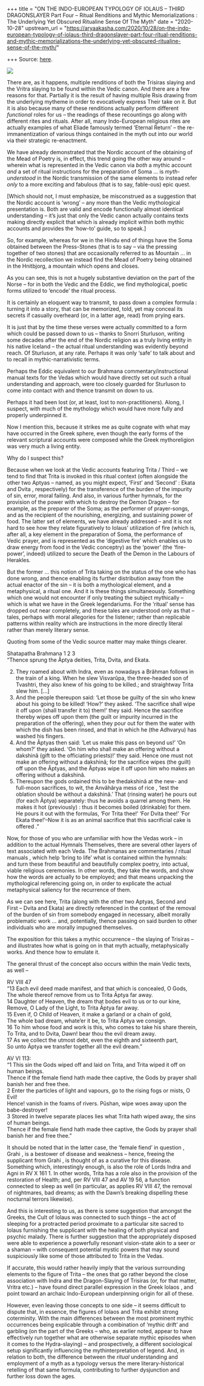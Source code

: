 +++
title = "ON THE INDO-EUROPEAN TYPOLOGY OF IOLAUS – THIRD DRAGONSLAYER  Part Four – Ritual Renditions and Mythic Memorializations : The Underlying Yet Obscured Ritualine Sense Of The Myth"
date = "2020-10-28"
upstream_url = "https://aryaakasha.com/2020/10/28/on-the-indo-european-typology-of-iolaus-third-dragonslayer-part-four-ritual-renditions-and-mythic-memorializations-the-underlying-yet-obscured-ritualine-sense-of-the-myth/"

+++
Source: [here](https://aryaakasha.com/2020/10/28/on-the-indo-european-typology-of-iolaus-third-dragonslayer-part-four-ritual-renditions-and-mythic-memorializations-the-underlying-yet-obscured-ritualine-sense-of-the-myth/).

![](https://aryaakasha.files.wordpress.com/2020/10/hercules-fighting-with-the-lernaean-hydra-francisco-de-zurbaran.jpg?w=900)

There are, as it happens, multiple renditions of both the Trisiras
slaying and the Vritra slaying to be found within the Vedic canon. And
there are a few reasons for that. Partially it is the result of having
multiple Rsis drawing from the underlying mytheme in order to
evocatively express Their take on it. But it is also because many of
these renditions actually perform different *functional* roles for us –
the readings of these recountings go along with different rites and
rituals. After all, many Indo-European religious rites are actually
examples of what Eliade famously termed ‘Eternal Return’ – the
re-immanentization of various things contained in the myth out into our
world via their strategic re-enactment.

We have already demonstrated that the Nordic account of the obtaining of
the Mead of Poetry is, in effect, this trend going the other way around
– wherein what is represented in the Vedic canon via *both* a mythic
account *and* a set of ritual instructions for the preparation of Soma …
is *myth-understood* in the Nordic transmission of the same elements to
instead refer *only* to a more exciting and fabulous (that is to say,
fable-ous) epic quest.

\[Which should not, I must emphasize, be misconstrued as a suggestion
that the Nordic account is ‘wrong’ – any more than the Vedic
mythological presentation is. Both are valid and encode functionally
almost identical understanding – it’s just that only the Vedic canon
actually contains texts making directly explicit that which is already
implicit within both mythic accounts and provides the ‘how-to’ guide, so
to speak.\]

So, for example, whereas for we in the Hindu end of things have the Soma
obtained between the Press-Stones (that is to say – via the pressing
together of two stones) that are occasionally referred to as Mountain …
in the Nordic recollection we instead find the Mead of Poetry being
obtained in the Hnitbjorg, a mountain which opens and closes.

As you can see, this is not a hugely substantive deviation on the part
of the Norse – for in both the Vedic and the Eddic, we find
mythological, poetic forms utilized to ‘encode’ the ritual process.

It is certainly an eloquent way to transmit, to pass down a complex
formula : turning it into a story, that can be memorized, told, yet may
conceal its secrets if casually overheard (or, in a latter age, read)
from prying ears.

It is just that by the time these verses were actually committed to a
form which could be passed down to us – thanks to Snorri Sturluson,
writing some decades after the end of the Nordic religion as a truly
living entity in his native Iceland – the actual ritual understanding
was evidently beyond reach. Of Sturluson, at any rate. Perhaps it was
only ‘safe’ to talk about and to recall in mythic-narrativistic terms.

Perhaps the Eddic equivalent to our Brahmana commentary/instructional
manual texts for the Vedas which would have directly set out such a
ritual understanding and approach, were too closely guarded for
Sturluson to come into contact with and thence transmit on down to us.

Perhaps it had been lost (or, at least, lost to non-practitioners).
Along, I suspect, with much of the mythology which would have more fully
and properly underpinned it.

Now I mention this, because it strikes me as quite cognate with what may
have occurred in the Greek sphere, even though the early forms of the
relevant scriptural accounts were composed while the Greek mythoreligion
was very much a living entity.

Why do I suspect this?

Because when we look at the Vedic accounts featuring Trita / Third – we
tend to find that Trita is invoked in this ritual context (often
alongside the other two Aptyas – named, as you might expect, ‘First’ and
‘Second’ : Ekata and Dvita , respectively) for the transference of the
burden of the impurity of sin, error, moral failing. And also, in
various further hymnals, for the provision of the power with which to
destroy the Demon Dragon – for example, as the preparer of the Soma; as
the performer of prayer-songs, and as the recipient of the nourishing,
energizing, and sustaining power of food. The latter set of elements, we
have already addressed – and it is not hard to see how they relate
figuratively to Iolaus’ utilization of fire (which is, after all, a key
element in the preparation of Soma, the performance of Vedic prayer, and
is represented as the ‘digestive fire’ which enables us to draw energy
from food in the Vedic conceptry) as the ‘power’ (the ‘fire-power’,
indeed) utilized to secure the Death of the Demon in the Labours of
Herakles.

But the former … this notion of Trita taking on the status of the one
who has done wrong, and thence enabling its further distribution away
from the actual enactor of the sin – it is both a mythological element,
and a metaphysical, a ritual one. And it is these things simultaneously.
Something which one would not encounter if only treating the subject
mythically – which is what we have in the Greek legendariums. For the
‘ritual’ sense has dropped out near completely, and these tales are
understood only as that – tales, perhaps with moral allegories for the
listener; rather than replicable patterns within reality which are
instructions in the more directly literal rather than merely literary
sense.

Quoting from some of the Vedic source matter may make things clearer.

Shatapatha Brahmana 1 2 3  
“Thence sprung the Âptya deities, Trita, Dvita, and Ekata.

2.  They roamed about with Indra, even as nowadays a Brâhman follows in
    the train of a king. When he slew Visvarûpa, the three-headed son of
    Tvashtri, they also knew of his going to be killed.; and straightway
    Trita slew him. \[…\]
3.  And the people thereupon said: ‘Let those be guilty of the sin who
    knew about his going to be killed! ‘How?’ they asked. ‘The sacrifice
    shall wipe it off upon (shall transfer it to) them!’ they said.
    Hence the sacrifice thereby wipes off upon them (the guilt or
    impurity incurred in the preparation of the offering), when they
    pour out for them the water with which the dish has been rinsed, and
    that in which he (the Adhvaryu) has washed his fingers.
4.  And the Âptyas then said: ‘Let us make this pass on beyond us!’ ‘On
    whom?’ they asked. ‘On him who shall make an offering without a
    dakshinâ (gift to the officiating priests)!’ they said. Hence one
    must not make an offering without a dakshinâ; for the sacrifice
    wipes (the guilt) off upon the Âptyas, and the Âptyas wipe it off
    upon him who makes an offering without a dakshinâ.
5.  Thereupon the gods ordained this to be thedakshinâ at the new- and
    full-moon sacrifices, to wit, the Anvâhârya mess of rice , ‘lest the
    oblation should be without a dakshinâ.’ That (rinsing water) he
    pours out (for each Âptya) separately: thus he avoids a quarrel
    among them. He makes it hot (previously) : thus it becomes boiled
    (drinkable) for them. He pours it out with the formulas, ‘For Trita
    thee!’ ‘For Dvita thee!’ ‘For Ekata thee!’–Now it is as an animal
    sacrifice that this sacrificial cake is offered .”

Now, for those of you who are unfamiliar with how the Vedas work – in
addition to the actual Hymnals Themselves, there are several other
layers of text associated with each Veda. The Brahmanas are commentaries
/ ritual manuals , which help ‘bring to life’ what is contained within
the hymnals: and turn these from beautiful and beautifully complex
poetry, into actual, viable religious ceremonies. In other words, they
take the words, and show how the words are actually to be employed; and
that means unpacking the mythological referencing going on, in order to
explicate the actual metaphysical saliency for the recurrence of them.

As we can see here, Trita (along with the other two Aptyas, Second and
First – Dvita and Ekata) are directly referenced in the context of the
removal of the burden of sin from somebody engaged in necessary, albeit
morally problematic work … and, potentially, thence passing on said
burden to other individuals who are morally impugned themselves.

The exposition for this takes a mythic occurrence – the slaying of
Trisiras – and illustrates how what is going on in that myth actually,
metaphysically works. And thence how to emulate it.

The general thrust of the concept also occurs within the main Vedic
texts, as well –

RV VIII 47  
“13 Each evil deed made manifest, and that which is concealed, O Gods,  
The whole thereof remove from us to Trita Āptya far away.  
14 Daughter of Heaven, the dream that bodes evil to us or to our kine,  
Remove, O Lady of the Light, to Trita Āptya far away.  
15 Even if, O Child of Heaven, it make a garland or a chain of gold,  
The whole bad dream, whate’er it be, to Trita Āptya we consign.  
16 To him whose food and work is this, who comes to take his share
therein,  
To Trita, and to Dvita, Dawn! bear thou the evil dream away.  
17 As we collect the utmost debt, even the eighth and sixteenth part,  
So unto Āptya we transfer together all the evil dream.”

AV VI 113:  
“1 This sin the Gods wiped off and laid on Trita, and Trita wiped it off
on human beings.  
Thence if the female fiend hath made thee captive, the Gods by prayer
shall banish her and free thee.  
2 Enter the particles of light and vapours, go to the rising fogs or
mists, O Evil!  
Hence! vanish in the foams of rivers. Pūshan, wipe woes away upon the
babe-destroyer!  
3 Stored in twelve separate places lies what Trita hath wiped away, the
sins of human beings.  
Thence if the female fiend hath made thee captive, the Gods by prayer
shall banish her and free thee.”

It should be noted that in the latter case, the ‘female fiend’ in
question , Grahi , is a bestower of disease and weakness – hence,
freeing the supplicant from Grahi , is thought of as a curative for this
disease. Something which, interestingly enough, is also the role of
Lords Indra and Agni in RV X 161 1. In other words, Trita has a role
also in the provision of the restoration of Health; and, per RV VIII 47
and AV 19 56, a function connected to sleep as well (in particular, as
applies RV VIII 47, the removal of nightmares, bad dreams; as with the
Dawn’s breaking dispelling these nocturnal terrors likewise).

And this is interesting to us, as there is some suggestion that amongst
the Greeks, the Cult of Iolaus was connected to such things – the act of
sleeping for a protracted period proximate to a particular site sacred
to Iolaus furnishing the supplicant with the healing of both physical
and psychic malady. There is further suggestion that the appropriately
disposed were able to experience a powerfully resonant vision-state akin
to a seer or a shaman – with consequent potential mystic powers that may
sound suspiciously like some of those attributed to Trita in the Vedas.

If accurate, this would rather heavily imply that the various
surrounding elements to the figure of Trita – the ones that go rather
beyond the close association with Indra and the Dragon-Slaying of
Trisiras (or, for that matter, Vritra etc.) – have found direct parallel
expression in the Greek Iolaos , and point toward an archaic
Indo-European underpinning origin for all of these.

However, even leaving those concepts to one side – it seems difficult to
dispute that, in essence, the figures of Iolaos and Trita exhibit strong
coterminity. With the main differences between the most prominent mythic
occurrences being explicable through a combination of ‘mythic drift’ and
garbling (on the part of the Greeks – who, as earlier noted, appear to
have effectively run together what are otherwise separate mythic
episodes when it comes to the Hydra-slaying) – and prospectively, a
different sociological setup significantly influencing the
mythinterpretation of legend. And, in relation to both, the difference
between the *ritual* understanding and employment of a myth as a
typology versus the mere literary-historical retelling of that same
formula, contributing to further dysjunction and further loss down the
ages.
